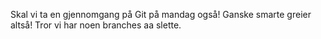 Skal vi ta en gjennomgang på Git på mandag også! Ganske smarte greier altså! Tror vi har
noen branches aa slette.
